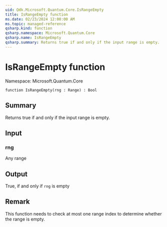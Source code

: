 ```yaml
---
uid: Qdk.Microsoft.Quantum.Core.IsRangeEmpty
title: IsRangeEmpty function
ms.date: 02/23/2024 12:00:00 AM
ms.topic: managed-reference
qsharp.kind: function
qsharp.namespace: Microsoft.Quantum.Core
qsharp.name: IsRangeEmpty
qsharp.summary: Returns true if and only if the input range is empty.
---
```


# IsRangeEmpty function

Namespace: Microsoft.Quantum.Core

```qsharp
function IsRangeEmpty(rng : Range) : Bool
```

## Summary
Returns true if and only if the input range is empty.

## Input
### rng
Any range

## Output
True, if and only if `rng` is empty

## Remark
This function needs to check at most one range index
to determine whether the range is empty.
